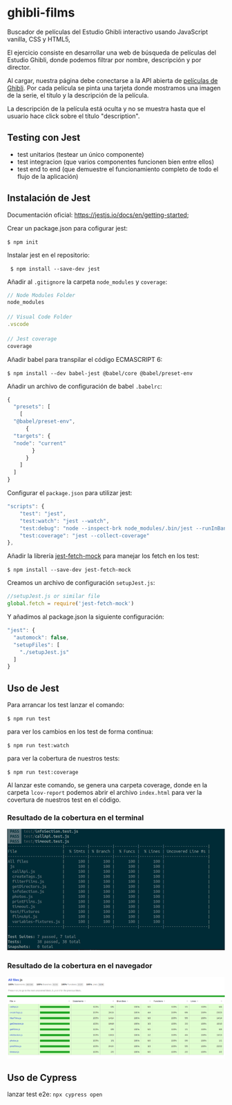# ghibli-films

Buscador de películas del Estudio Ghibli interactivo usando JavaScript vanilla, CSS y HTML5,

El ejercicio consiste en desarrollar una web de búsqueda de películas del Estudio Ghibli, donde podemos filtrar por nombre, descripción y por director.

Al cargar, nuestra página debe conectarse a la API abierta de [películas de Ghibli](https://ghibliapi.herokuapp.com/). 
Por cada película se pinta una tarjeta donde mostramos una imagen de la serie, el título y la descripción de la película.

La descripción de la película está oculta y no se muestra hasta que el usuario hace click sobre el título "description".


## Testing con Jest

- test unitarios (testear un único componente)
- test integracion (que varios componentes funcionen bien entre ellos)
- test end to end (que demuestre el funcionamiento completo de todo el flujo de la aplicación)

## Instalación de Jest

Documentación oficial: https://jestjs.io/docs/en/getting-started;

Crear un package.json para cofigurar jest:

`$ npm init`

Instalar jest en el repositorio:

` $ npm install --save-dev jest`

Añadir al `.gitignore` la carpeta `node_modules` y `coverage`:

```js
// Node Modules Folder
node_modules

// Visual Code Folder
.vscode

// Jest coverage
coverage
```

Añadir babel para transpilar el código ECMASCRIPT 6:

`$ npm install --dev babel-jest @babel/core @babel/preset-env`

Añadir un archivo de configuración de babel `.babelrc`:

```js
{
  "presets": [
    [
  "@babel/preset-env",
      {
  "targets": {
  "node": "current"
        }
      }
    ]
  ]
}
```

Configurar el `package.json` para utilizar jest:
```js
"scripts": {
    "test": "jest",
    "test:watch": "jest --watch",
    "test:debug": "node --inspect-brk node_modules/.bin/jest --runInBand",
    "test:coverage": "jest --collect-coverage"
},
```

Añadir la librería [jest-fetch-mock](https://www.npmjs.com/package/jest-fetch-mock#simple-mock-and-assert)
para manejar los fetch en los test:

`$ npm install --save-dev jest-fetch-mock`

Creamos un archivo de configuración `setupJest.js`:

```js
//setupJest.js or similar file
global.fetch = require('jest-fetch-mock')
```
Y añadimos al package.json la siguiente configuración:
```js
"jest": {
  "automock": false,
  "setupFiles": [
    "./setupJest.js"
  ]
}
```

## Uso de Jest

Para arrancar los test lanzar el comando:

`$ npm run test`

para ver los cambios en los test de forma continua:

`$ npm run test:watch` 

para ver la cobertura de nuestros tests:

`$ npm run test:coverage` 

Al lanzar este comando, se genera una carpeta coverage, donde en la carpeta `lcov-report` podemos abrir el archivo `index.html` para ver la covertura de nuestros test en el código.

### Resultado de la cobertura en el terminal
![resultado de la cobertura en el terminal](images/tests/Screenshot-coverage.png)

### Resultado de la cobertura en el navegador
![resultado de la cobertura en el navegador](images/tests/Screenshot-html.png)


## Uso de Cypress
lanzar test e2e:
`npx cypress open`